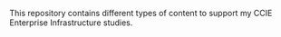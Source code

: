 This repository contains different types of content to support my CCIE Enterprise Infrastructure studies.
